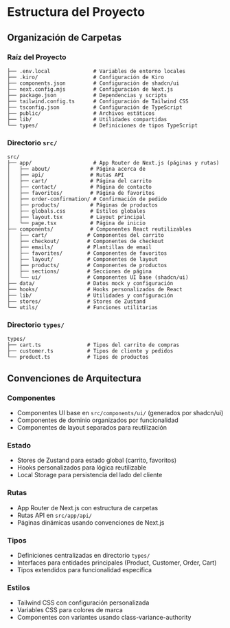 # Estructura del Proyecto

## Organización de Carpetas

### Raíz del Proyecto

```
├── .env.local              # Variables de entorno locales
├── .kiro/                  # Configuración de Kiro
├── components.json         # Configuración de shadcn/ui
├── next.config.mjs         # Configuración de Next.js
├── package.json            # Dependencias y scripts
├── tailwind.config.ts      # Configuración de Tailwind CSS
├── tsconfig.json           # Configuración de TypeScript
├── public/                 # Archivos estáticos
├── lib/                    # Utilidades compartidas
└── types/                  # Definiciones de tipos TypeScript
```

### Directorio `src/`

```
src/
├── app/                    # App Router de Next.js (páginas y rutas)
│   ├── about/             # Página acerca de
│   ├── api/               # Rutas API
│   ├── cart/              # Página del carrito
│   ├── contact/           # Página de contacto
│   ├── favorites/         # Página de favoritos
│   ├── order-confirmation/ # Confirmación de pedido
│   ├── products/          # Páginas de productos
│   ├── globals.css        # Estilos globales
│   ├── layout.tsx         # Layout principal
│   └── page.tsx           # Página de inicio
├── components/            # Componentes React reutilizables
│   ├── cart/             # Componentes del carrito
│   ├── checkout/         # Componentes de checkout
│   ├── emails/           # Plantillas de email
│   ├── favorites/        # Componentes de favoritos
│   ├── layout/           # Componentes de layout
│   ├── products/         # Componentes de productos
│   ├── sections/         # Secciones de página
│   └── ui/               # Componentes UI base (shadcn/ui)
├── data/                 # Datos mock y configuración
├── hooks/                # Hooks personalizados de React
├── lib/                  # Utilidades y configuración
├── stores/               # Stores de Zustand
└── utils/                # Funciones utilitarias
```

### Directorio `types/`

```
types/
├── cart.ts               # Tipos del carrito de compras
├── customer.ts           # Tipos de cliente y pedidos
└── product.ts            # Tipos de productos
```

## Convenciones de Arquitectura

### Componentes

- Componentes UI base en `src/components/ui/` (generados por shadcn/ui)
- Componentes de dominio organizados por funcionalidad
- Componentes de layout separados para reutilización

### Estado

- Stores de Zustand para estado global (carrito, favoritos)
- Hooks personalizados para lógica reutilizable
- Local Storage para persistencia del lado del cliente

### Rutas

- App Router de Next.js con estructura de carpetas
- Rutas API en `src/app/api/`
- Páginas dinámicas usando convenciones de Next.js

### Tipos

- Definiciones centralizadas en directorio `types/`
- Interfaces para entidades principales (Product, Customer, Order, Cart)
- Tipos extendidos para funcionalidad específica

### Estilos

- Tailwind CSS con configuración personalizada
- Variables CSS para colores de marca
- Componentes con variantes usando class-variance-authority

